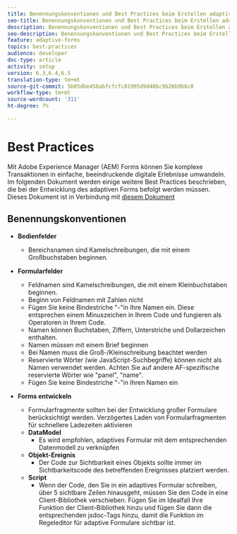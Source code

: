 ```yaml
---
title: Benennungskonventionen und Best Practices beim Erstellen adaptiver Formulare
seo-title: Benennungskonventionen und Best Practices beim Erstellen adaptiver Formulare
description: Benennungskonventionen und Best Practices beim Erstellen adaptiver Formulare
seo-description: Benennungskonventionen und Best Practices beim Erstellen adaptiver Formulare
feature: adaptive-forms
topics: best-practices
audience: developer
doc-type: article
activity: setup
version: 6.3,6.4,6.5
translation-type: tm+mt
source-git-commit: 5b05dbe45babfcfcfc81995d9d48bc9b26b9b6c8
workflow-type: tm+mt
source-wordcount: '311'
ht-degree: 7%

---
```


# Best Practices

Mit Adobe Experience Manager (AEM) Forms können Sie komplexe Transaktionen in einfache, beeindruckende digitale Erlebnisse umwandeln. Im folgenden Dokument werden einige weitere Best Practices beschrieben, die bei der Entwicklung des adaptiven Forms befolgt werden müssen. Dieses Dokument ist in Verbindung mit [diesem Dokument](https://helpx.adobe.com/experience-manager/6-3/forms/using/adaptive-forms-best-practices.html#Overview)

## Benennungskonventionen

* **Bedienfelder**
   * Bereichsnamen sind Kamelschreibungen, die mit einem Großbuchstaben beginnen.

* **Formularfelder**
   * Feldnamen sind Kamelschreibungen, die mit einem Kleinbuchstaben beginnen.
   * Beginn von Feldnamen mit Zahlen nicht
   * Fügen Sie keine Bindestriche &quot;-&quot;in Ihre Namen ein. Diese entsprechen einem Minuszeichen in Ihrem Code und fungieren als Operatoren in Ihrem Code.
   * Namen können Buchstaben, Ziffern, Unterstriche und Dollarzeichen enthalten.
   * Namen müssen mit einem Brief beginnen
   * Bei Namen muss die Groß-/Kleinschreibung beachtet werden
   * Reservierte Wörter (wie JavaScript-Suchbegriffe) können nicht als Namen verwendet werden. Achten Sie auf andere AF-spezifische reservierte Wörter wie &quot;panel&quot;, &quot;name&quot;.
   * Fügen Sie keine Bindestriche &quot;-&quot;in Ihren Namen ein
* **Forms entwickeln**
   * Formularfragmente sollten bei der Entwicklung großer Formulare berücksichtigt werden. Verzögertes Laden von Formularfragmenten für schnellere Ladezeiten aktivieren
   * **DataModel**
      * Es wird empfohlen, adaptives Formular mit dem entsprechenden Datenmodell zu verknüpfen
   * **Objekt-Ereignis**
      * Der Code zur Sichtbarkeit eines Objekts sollte immer im Sichtbarkeitscode des betreffenden Ereignisses platziert werden.
   * **Script**
      * Wenn der Code, den Sie in ein adaptives Formular schreiben, über 5 sichtbare Zeilen hinausgeht, müssen Sie den Code in eine Client-Bibliothek verschieben. Fügen Sie im Idealfall Ihre Funktion der Client-Bibliothek hinzu und fügen Sie dann die entsprechenden jsdoc-Tags hinzu, damit die Funktion im Regeleditor für adaptive Formulare sichtbar ist.


